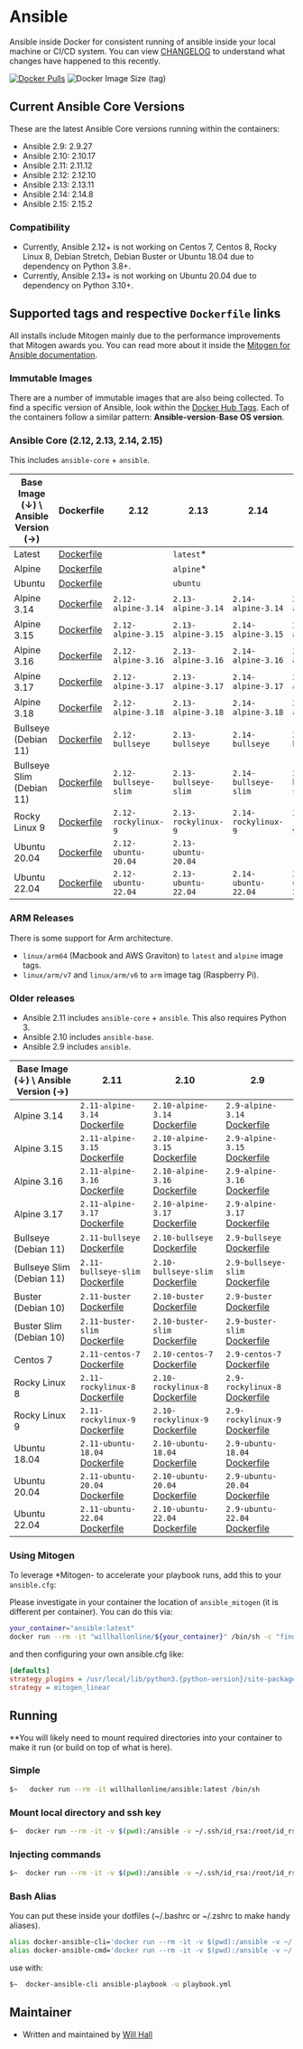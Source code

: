 # Ansible

Ansible inside Docker for consistent running of ansible inside your local machine or CI/CD system. You can view [CHANGELOG](https://github.com/willhallonline/docker-ansible/blob/master/CHANGELOG.md) to understand what changes have happened to this recently.

[![Docker Pulls](https://img.shields.io/docker/pulls/willhallonline/ansible.svg "Docker Pulls")][hub] ![Docker Image Size (tag)](https://img.shields.io/docker/image-size/willhallonline/ansible/latest)

## Current Ansible Core Versions

These are the latest Ansible Core versions running within the containers:

- Ansible 2.9: 2.9.27
- Ansible 2.10: 2.10.17
- Ansible 2.11: 2.11.12
- Ansible 2.12: 2.12.10
- Ansible 2.13: 2.13.11
- Ansible 2.14: 2.14.8
- Ansible 2.15: 2.15.2

### Compatibility

- Currently, Ansible 2.12+ is not working on Centos 7, Centos 8, Rocky Linux 8, Debian Stretch, Debian Buster or Ubuntu 18.04 due to dependency on Python 3.8+.
- Currently, Ansible 2.13+ is not working on Ubuntu 20.04 due to dependency on Python 3.10+.


## Supported tags and respective ```Dockerfile``` links

All installs include Mitogen mainly due to the performance improvements that Mitogen awards you. You can read more about it inside the [Mitogen for Ansible documentation](https://mitogen.readthedocs.io/en/stable/ansible.html).

### Immutable Images

There are a number of immutable images that are also being collected. To find a specific version of Ansible, look within the [Docker Hub Tags](https://hub.docker.com/r/willhallonline/ansible/tags). Each of the containers follow a similar pattern: **Ansible-version**-**Base OS version**.

### Ansible Core (2.12, 2.13, 2.14, 2.15)

This includes `ansible-core` + `ansible`.

| Base Image (↓) \ Ansible Version (→) | Dockerfile                                                                                                              | 2.12                 | 2.13                 | 2.14                 | 2.15                 |
|--------------------------------------|-------------------------------------------------------------------------------------------------------------------------|----------------------|----------------------|----------------------|----------------------|
| Latest                               | [Dockerfile](https://github.com/willhallonline/docker-ansible/blob/master/ansible-core/alpine317/Dockerfile)            |                      | `latest`*            |                      |                      |
| Alpine                               | [Dockerfile](https://github.com/willhallonline/docker-ansible/blob/master/ansible-core/alpine317/Dockerfile)            |                      | `alpine`*            |                      |                      |
| Ubuntu                               | [Dockerfile](https://github.com/willhallonline/docker-ansible/blob/master/ansible-core/ubuntu2204/Dockerfile)           |                      | `ubuntu`             |                      |                      |
| Alpine 3.14                          | [Dockerfile](https://github.com/willhallonline/docker-ansible/blob/master/ansible-core/alpine314/Dockerfile)            | `2.12-alpine-3.14`   | `2.13-alpine-3.14`   | `2.14-alpine-3.14`   | `2.15-alpine-3.14`   |
| Alpine 3.15                          | [Dockerfile](https://github.com/willhallonline/docker-ansible/blob/master/ansible-core/alpine315/Dockerfile)            | `2.12-alpine-3.15`   | `2.13-alpine-3.15`   | `2.14-alpine-3.15`   | `2.15-alpine-3.15`   |
| Alpine 3.16                          | [Dockerfile](https://github.com/willhallonline/docker-ansible/blob/master/ansible-core/alpine316/Dockerfile)            | `2.12-alpine-3.16`   | `2.13-alpine-3.16`   | `2.14-alpine-3.16`   | `2.15-alpine-3.16`   |
| Alpine 3.17                          | [Dockerfile](https://github.com/willhallonline/docker-ansible/blob/master/ansible-core/alpine317/Dockerfile)            | `2.12-alpine-3.17`   | `2.13-alpine-3.17`   | `2.14-alpine-3.17`   | `2.15-alpine-3.17`   |
| Alpine 3.18                          | [Dockerfile](https://github.com/willhallonline/docker-ansible/blob/master/ansible-core/alpine318/Dockerfile)            | `2.12-alpine-3.18`   | `2.13-alpine-3.18`   | `2.14-alpine-3.18`   | `2.15-alpine-3.18`   |
| Bullseye (Debian 11)                 | [Dockerfile](https://github.com/willhallonline/docker-ansible/blob/master/ansible-core/debian-bullseye/Dockerfile)      | `2.12-bullseye`      | `2.13-bullseye`      | `2.14-bullseye`      | `2.15-bullseye`      |
| Bullseye Slim (Debian 11)            | [Dockerfile](https://github.com/willhallonline/docker-ansible/blob/master/ansible-core/debian-bullseye-slim/Dockerfile) | `2.12-bullseye-slim` | `2.13-bullseye-slim` | `2.14-bullseye-slim` | `2.15-bullseye-slim` |
| Rocky Linux 9                        | [Dockerfile](https://github.com/willhallonline/docker-ansible/blob/master/ansible-core/rocky9/Dockerfile)               | `2.12-rockylinux-9`  | `2.13-rockylinux-9`  | `2.14-rockylinux-9`  | `2.15-rockylinux-9`  |
| Ubuntu 20.04                         | [Dockerfile](https://github.com/willhallonline/docker-ansible/blob/master/ansible-core/ubuntu2004/Dockerfile)           | `2.12-ubuntu-20.04`  | `2.13-ubuntu-20.04`  |                      |                      |
| Ubuntu 22.04                         | [Dockerfile](https://github.com/willhallonline/docker-ansible/blob/master/ansible-core/ubuntu2204/Dockerfile)           | `2.12-ubuntu-22.04`  | `2.13-ubuntu-22.04`  | `2.14-ubuntu-22.04`  | `2.15-ubuntu-22.04`  |

### ARM Releases 

There is some support for Arm architecture.

- `linux/arm64` (Macbook and AWS Graviton) to `latest` and `alpine` image tags.
- `linux/arm/v7` and `linux/arm/v6` to `arm` image tag (Raspberry Pi).

### Older releases

- Ansible 2.11 includes `ansible-core` + `ansible`. This also requires Python 3.
- Ansible 2.10 includes `ansible-base`.
- Ansible 2.9 includes `ansible`.

| Base Image (↓) \ Ansible Version (→) |  2.11                                                                                                                                        |  2.10                                                                                                                                        |  2.9                                                                                                                                   | 
|--------------------------------------|----------------------------------------------------------------------------------------------------------------------------------------------|----------------------------------------------------------------------------------------------------------------------------------------------|----------------------------------------------------------------------------------------------------------------------------------------|
| Alpine 3.14                          | `2.11-alpine-3.14` [Dockerfile](https://github.com/willhallonline/docker-ansible/blob/master/ansible-core/alpine314/Dockerfile)              | `2.10-alpine-3.14` [Dockerfile](https://github.com/willhallonline/docker-ansible/blob/master/ansible-base/alpine314/Dockerfile)              | `2.9-alpine-3.14` [Dockerfile](https://github.com/willhallonline/docker-ansible/blob/master/ansible/alpine314/Dockerfile)              |
| Alpine 3.15                          | `2.11-alpine-3.15` [Dockerfile](https://github.com/willhallonline/docker-ansible/blob/master/ansible-core/alpine315/Dockerfile)              | `2.10-alpine-3.15` [Dockerfile](https://github.com/willhallonline/docker-ansible/blob/master/ansible-base/alpine315/Dockerfile)              | `2.9-alpine-3.15` [Dockerfile](https://github.com/willhallonline/docker-ansible/blob/master/ansible/alpine315/Dockerfile)              |
| Alpine 3.16                          | `2.11-alpine-3.16` [Dockerfile](https://github.com/willhallonline/docker-ansible/blob/master/ansible-core/alpine316/Dockerfile)              | `2.10-alpine-3.16` [Dockerfile](https://github.com/willhallonline/docker-ansible/blob/master/ansible-base/alpine316/Dockerfile)              | `2.9-alpine-3.16` [Dockerfile](https://github.com/willhallonline/docker-ansible/blob/master/ansible/alpine316/Dockerfile)              |
| Alpine 3.17                          | `2.11-alpine-3.17` [Dockerfile](https://github.com/willhallonline/docker-ansible/blob/master/ansible-core/alpine317/Dockerfile)              | `2.10-alpine-3.17` [Dockerfile](https://github.com/willhallonline/docker-ansible/blob/master/ansible-base/alpine317/Dockerfile)              | `2.9-alpine-3.17` [Dockerfile](https://github.com/willhallonline/docker-ansible/blob/master/ansible/alpine317/Dockerfile)              |
| Bullseye (Debian 11)                 | `2.11-bullseye` [Dockerfile](https://github.com/willhallonline/docker-ansible/blob/master/ansible-core/debian-bullseye/Dockerfile)           | `2.10-bullseye` [Dockerfile](https://github.com/willhallonline/docker-ansible/blob/master/ansible-base/debian-bullseye/Dockerfile)           | `2.9-bullseye` [Dockerfile](https://github.com/willhallonline/docker-ansible/blob/master/ansible/debian-bullseye/Dockerfile)           |
| Bullseye Slim (Debian 11)            | `2.11-bullseye-slim` [Dockerfile](https://github.com/willhallonline/docker-ansible/blob/master/ansible-core/debian-bullseye-slim/Dockerfile) | `2.10-bullseye-slim` [Dockerfile](https://github.com/willhallonline/docker-ansible/blob/master/ansible-base/debian-bullseye-slim/Dockerfile) | `2.9-bullseye-slim` [Dockerfile](https://github.com/willhallonline/docker-ansible/blob/master/ansible/debian-bullseye-slim/Dockerfile) |
| Buster (Debian 10)                   | `2.11-buster` [Dockerfile](https://github.com/willhallonline/docker-ansible/blob/master/ansible-core/debian-buster/Dockerfile)               | `2.10-buster` [Dockerfile](https://github.com/willhallonline/docker-ansible/blob/master/ansible-base/debian-buster/Dockerfile)               | `2.9-buster` [Dockerfile](https://github.com/willhallonline/docker-ansible/blob/master/ansible/debian-buster/Dockerfile)               |
| Buster Slim (Debian 10)              | `2.11-buster-slim` [Dockerfile](https://github.com/willhallonline/docker-ansible/blob/master/ansible-core/debian-buster-slim/Dockerfile)     | `2.10-buster-slim` [Dockerfile](https://github.com/willhallonline/docker-ansible/blob/master/ansible-base/debian-buster-slim/Dockerfile)     | `2.9-buster-slim` [Dockerfile](https://github.com/willhallonline/docker-ansible/blob/master/ansible/debian-buster-slim/Dockerfile)     |
| Centos 7                             | `2.11-centos-7` [Dockerfile](https://github.com/willhallonline/docker-ansible/blob/master/ansible-core/centos7/Dockerfile)                   | `2.10-centos-7` [Dockerfile](https://github.com/willhallonline/docker-ansible/blob/master/ansible-base/centos7/Dockerfile)                   | `2.9-centos-7` [Dockerfile](https://github.com/willhallonline/docker-ansible/blob/master/ansible/centos7/Dockerfile)                   |
| Rocky Linux 8                        | `2.11-rockylinux-8` [Dockerfile](https://github.com/willhallonline/docker-ansible/blob/master/ansible-core/rocky8/Dockerfile)                | `2.10-rockylinux-8` [Dockerfile](https://github.com/willhallonline/docker-ansible/blob/master/ansible-base/rocky8/Dockerfile)                | `2.9-rockylinux-8` [Dockerfile](https://github.com/willhallonline/docker-ansible/blob/master/ansible/rocky8/Dockerfile)                |
| Rocky Linux 9                        | `2.11-rockylinux-9` [Dockerfile](https://github.com/willhallonline/docker-ansible/blob/master/ansible-core/rocky9/Dockerfile)                | `2.10-rockylinux-9` [Dockerfile](https://github.com/willhallonline/docker-ansible/blob/master/ansible-base/rocky9/Dockerfile)                | `2.9-rockylinux-9` [Dockerfile](https://github.com/willhallonline/docker-ansible/blob/master/ansible/rocky9/Dockerfile)                |
| Ubuntu 18.04                         | `2.11-ubuntu-18.04` [Dockerfile](https://github.com/willhallonline/docker-ansible/blob/master/ansible-core/ubuntu1804/Dockerfile)            | `2.10-ubuntu-18.04` [Dockerfile](https://github.com/willhallonline/docker-ansible/blob/master/ansible-base/ubuntu1804/Dockerfile)            | `2.9-ubuntu-18.04` [Dockerfile](https://github.com/willhallonline/docker-ansible/blob/master/ansible/ubuntu1804/Dockerfile)            |
| Ubuntu 20.04                         | `2.11-ubuntu-20.04` [Dockerfile](https://github.com/willhallonline/docker-ansible/blob/master/ansible-core/ubuntu2004/Dockerfile)            | `2.10-ubuntu-20.04` [Dockerfile](https://github.com/willhallonline/docker-ansible/blob/master/ansible-base/ubuntu2004/Dockerfile)            | `2.9-ubuntu-20.04` [Dockerfile](https://github.com/willhallonline/docker-ansible/blob/master/ansible/ubuntu2004/Dockerfile)            |
| Ubuntu 22.04                         | `2.11-ubuntu-22.04` [Dockerfile](https://github.com/willhallonline/docker-ansible/blob/master/ansible-core/ubuntu2204/Dockerfile)            | `2.10-ubuntu-22.04` [Dockerfile](https://github.com/willhallonline/docker-ansible/blob/master/ansible-base/ubuntu2204/Dockerfile)            | `2.9-ubuntu-22.04` [Dockerfile](https://github.com/willhallonline/docker-ansible/blob/master/ansible/ubuntu2204/Dockerfile)            |

### Using Mitogen

To leverage *Mitogen- to accelerate your playbook runs, add this to your ```ansible.cfg```:

Please investigate in your container the location of `ansible_mitogen` (it is different per container). You can do this via:

```bash
your_container="ansible:latest"
docker run --rm -it "willhallonline/${your_container}" /bin/sh -c "find / -type d | grep 'ansible_mitogen/plugins' | sort | head -n 1"
```

and then configuring your own ansible.cfg like:

```ini
[defaults]
strategy_plugins = /usr/local/lib/python3.{python-version}/site-packages/ansible_mitogen/plugins/
strategy = mitogen_linear
```

## Running

**You will likely need to mount required directories into your container to make it run (or build on top of what is here).

### Simple

```bash
$~   docker run --rm -it willhallonline/ansible:latest /bin/sh
```

### Mount local directory and ssh key

```bash
$~  docker run --rm -it -v $(pwd):/ansible -v ~/.ssh/id_rsa:/root/id_rsa willhallonline/ansible:latest /bin/sh
```

### Injecting commands

```bash
$~  docker run --rm -it -v $(pwd):/ansible -v ~/.ssh/id_rsa:/root/id_rsa willhallonline/ansible:latest ansible-playbook playbook.yml
```

### Bash Alias

You can put these inside your dotfiles (~/.bashrc or ~/.zshrc to make handy aliases).

```bash
alias docker-ansible-cli='docker run --rm -it -v $(pwd):/ansible -v ~/.ssh/id_rsa:/root/.ssh/id_rsa --workdir=/ansible willhallonline/ansible:latest /bin/sh'
alias docker-ansible-cmd='docker run --rm -it -v $(pwd):/ansible -v ~/.ssh/id_rsa:/root/.ssh/id_rsa --workdir=/ansible willhallonline/ansible:latest '
```

use with:

```bash
$~  docker-ansible-cli ansible-playbook -u playbook.yml
```

## Maintainer

- Written and maintained by [Will Hall](https://www.willhallonline.co.uk)

[hub]: https://hub.docker.com/r/willhallonline/ansible
[microbadger]: https://microbadger.com/images/willhallonline/ansible
